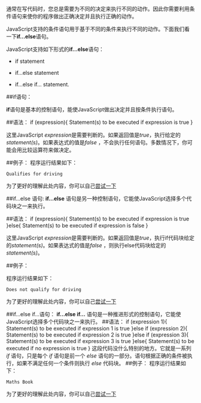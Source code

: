 通常在写代码时，您总是需要为不同的决定来执行不同的动作。因此你需要利用条件语句来使你的程序做出正确决定并且执行正确的动作。

JavaScript支持的条件语句用于基于不同的条件来执行不同的动作。下面我们看一下**if...else**语句。

JavaScript支持如下形式的**if...else**语句：

- if statement

- if...else statement

- if...else if... statement.  

##if语句：

**if**语句是基本的控制语句，能使JavaScript做出决定并且按条件执行语句。

##语法：
    if (expression){
       Statement(s) to be executed if expression is true
    }

这里JavaScript *expression*是需要判断的。如果返回值是*true*，执行给定的 *statement(s)*。如果表达式的值是*false* ，不会执行任何语句。多数情况下，你可能会用比较运算符来做决定。

##例子：
    <script type="text/javascript">
    <!--
    var age = 20;
    if( age > 18 ){
       document.write("<b>Qualifies for driving</b>");
    }
    //-->
    </script>
程序运行结果如下：
    
    Qualifies for driving

为了更好的理解此处内容，你可以自己[尝试一下](http://www.tutorialspoint.com/cgi-bin/practice.cgi?file=javascript_32)


##if...else 语句:
**if...else** 语句是另一种控制语句，它能使JavaScript选择多个代码块之一来执行。

##语法：
    if (expression){
       Statement(s) to be executed if expression is true
    }else{
       Statement(s) to be executed if expression is false
    }

这里JavaScript *expression*是需要判断的。如果返回值是*true*，执行if代码块给定的*statement(s)*。如果表达式的值是*false* ，则执行else代码块给定的*statement(s)*。

##例子：
    <script type="text/javascript">
    <!--
    var age = 15;
    if( age > 18 ){
       document.write("<b>Qualifies for driving</b>");
    }else{
       document.write("<b>Does not qualify for driving</b>");
    }
    //-->
    </script>

程序运行结果如下：

    Does not qualify for driving

为了更好的理解此处内容，你可以自己[尝试一下](http://www.tutorialspoint.com/cgi-bin/practice.cgi?file=javascript_32)

##if...else if...语句：
**if...else if...** 语句是一种推进形式的控制语句，它能使JavaScript选择多个代码块之一来执行。
##语法：
    if (expression 1){
       Statement(s) to be executed if expression 1 is true
    }else if (expression 2){
       Statement(s) to be executed if expression 2 is true
    }else if (expression 3){
       Statement(s) to be executed if expression 3 is true
    }else{
       Statement(s) to be executed if no expression is true
    }
这段代码没什么特别的地方。它就是一系列 *if* 语句，只是每个 *if* 语句是前一个 *else* 语句的一部分。语句根据正确的条件被执行，如果不满足任何一个条件则执行 *else* 代码块。
##例子：
    <script type="text/javascript">
    <!--
    var book = "maths";
    if( book == "history" ){
       document.write("<b>History Book</b>");
    }else if( book == "maths" ){
       document.write("<b>Maths Book</b>");
    }else if( book == "economics" ){
       document.write("<b>Economics Book</b>");
    }else{
      document.write("<b>Unknown Book</b>");
    }
    //-->
    </script>
程序运行结果如下：

    Maths Book

为了更好的理解此处内容，你可以自己[尝试一下](http://www.tutorialspoint.com/cgi-bin/practice.cgi?file=javascript_32)


